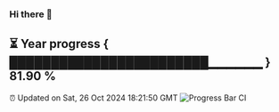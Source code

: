 ### Hi there 👋
⏳ Year progress { ████████████████████████▁▁▁▁▁▁ } 81.90 %
---
⏰ Updated on Sat, 26 Oct 2024 18:21:50 GMT
![Progress Bar CI](https://github.com/liununu/liununu/workflows/Progress%20Bar%20CI/badge.svg)
